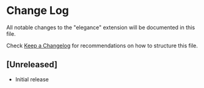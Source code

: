 # Change Log

All notable changes to the "elegance" extension will be documented in this file.

Check [Keep a Changelog](http://keepachangelog.com/) for recommendations on how to structure this file.

## [Unreleased]

- Initial release
